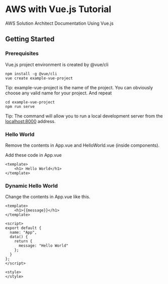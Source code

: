 # AWS with Vue.js Tutorial

AWS Solution Architect Documentation Using Vue.js

## Getting Started

### Prerequisites

Vue.js project environment is created by @vue/cli

```
npm install -g @vue/cli
vue create example-vue-project
```
Tip: example-vue-project is the name of the project. You can obviously choose any valid name for your project.
And repeat

```
cd example-vue-project
npm run serve
```
Tip: The command will allow you to run a local development server from the [localhost:8000](http://localhost:8080) address.

### Hello World

Remove the contents in App.vue and HelloWorld.vue (inside components).

Add these code in App.vue
```
<template>
    <h1> Hello World</h1>
</template>
```
### Dynamic Hello World

Change the contents in App.vue like this.

```
<template>
    <h1>{{message}}</h1>
</template>

<script>
export default {
  name: "App",
  data() {
    return {
      message: "Hello World"
    };
  }
};
</script>

<style>
</style>

```
**<template>** contain html codes, **<script>** contains javascript codes and **<style>** css codes.

    
